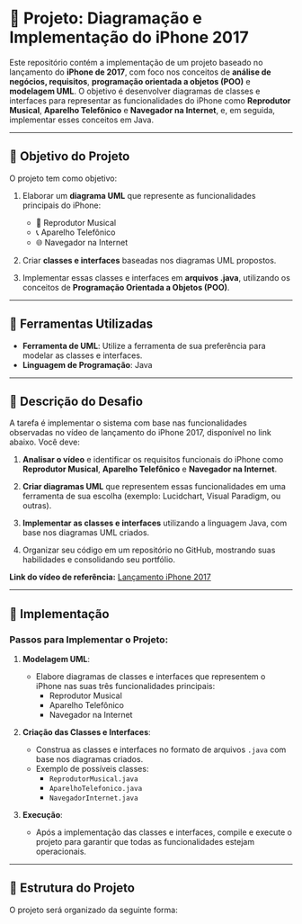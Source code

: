 # 📱 Projeto: Diagramação e Implementação do iPhone 2017

Este repositório contém a implementação de um projeto baseado no lançamento do **iPhone de 2017**, com foco nos conceitos de **análise de negócios, requisitos**, **programação orientada a objetos (POO)** e **modelagem UML**. O objetivo é desenvolver diagramas de classes e interfaces para representar as funcionalidades do iPhone como **Reprodutor Musical**, **Aparelho Telefônico** e **Navegador na Internet**, e, em seguida, implementar esses conceitos em Java.

---

## 🎯 Objetivo do Projeto

O projeto tem como objetivo:

1. Elaborar um **diagrama UML** que represente as funcionalidades principais do iPhone:
   - 🎵 Reprodutor Musical
   - 📞 Aparelho Telefônico
   - 🌐 Navegador na Internet

2. Criar **classes e interfaces** baseadas nos diagramas UML propostos.

3. Implementar essas classes e interfaces em **arquivos .java**, utilizando os conceitos de **Programação Orientada a Objetos (POO)**.

---

## 🔧 Ferramentas Utilizadas

- **Ferramenta de UML**: Utilize a ferramenta de sua preferência para modelar as classes e interfaces.
- **Linguagem de Programação**: Java

---

## 📝 Descrição do Desafio

A tarefa é implementar o sistema com base nas funcionalidades observadas no vídeo de lançamento do iPhone 2017, disponível no link abaixo. Você deve:

1. **Analisar o vídeo** e identificar os requisitos funcionais do iPhone como **Reprodutor Musical**, **Aparelho Telefônico** e **Navegador na Internet**.
   
2. **Criar diagramas UML** que representem essas funcionalidades em uma ferramenta de sua escolha (exemplo: Lucidchart, Visual Paradigm, ou outras).
   
3. **Implementar as classes e interfaces** utilizando a linguagem Java, com base nos diagramas UML criados.

4. Organizar seu código em um repositório no GitHub, mostrando suas habilidades e consolidando seu portfólio.

**Link do vídeo de referência:**
[Lançamento iPhone 2017](https://www.youtube.com/watch?v=lansamento-iphone-2017)

---

## 🚀 Implementação

### Passos para Implementar o Projeto:

1. **Modelagem UML**:
   - Elabore diagramas de classes e interfaces que representem o iPhone nas suas três funcionalidades principais:
     - Reprodutor Musical
     - Aparelho Telefônico
     - Navegador na Internet

2. **Criação das Classes e Interfaces**:
   - Construa as classes e interfaces no formato de arquivos `.java` com base nos diagramas criados.
   - Exemplo de possíveis classes:
     - `ReprodutorMusical.java`
     - `AparelhoTelefonico.java`
     - `NavegadorInternet.java`

3. **Execução**:
   - Após a implementação das classes e interfaces, compile e execute o projeto para garantir que todas as funcionalidades estejam operacionais.

---

## 📂 Estrutura do Projeto

O projeto será organizado da seguinte forma:

